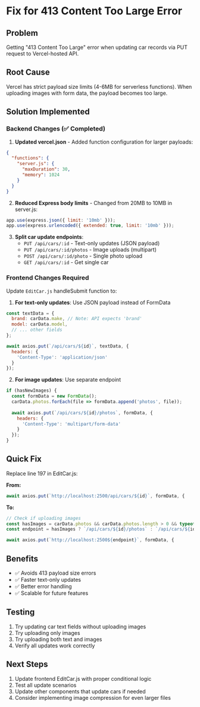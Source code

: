 # Fix for 413 Content Too Large Error

## Problem
Getting "413 Content Too Large" error when updating car records via PUT request to Vercel-hosted API.

## Root Cause
Vercel has strict payload size limits (4-6MB for serverless functions). When uploading images with form data, the payload becomes too large.

## Solution Implemented

### Backend Changes (✅ Completed)

1. **Updated vercel.json** - Added function configuration for larger payloads:
```json
{
  "functions": {
    "server.js": {
      "maxDuration": 30,
      "memory": 1024
    }
  }
}
```

2. **Reduced Express body limits** - Changed from 20MB to 10MB in server.js:
```javascript
app.use(express.json({ limit: '10mb' }));
app.use(express.urlencoded({ extended: true, limit: '10mb' }));
```

3. **Split car update endpoints**:
   - `PUT /api/cars/:id` - Text-only updates (JSON payload)
   - `PUT /api/cars/:id/photos` - Image uploads (multipart)
   - `POST /api/cars/:id/photo` - Single photo upload
   - `GET /api/cars/:id` - Get single car

### Frontend Changes Required

Update `EditCar.js` handleSubmit function to:

1. **For text-only updates**: Use JSON payload instead of FormData
```javascript
const textData = {
  brand: carData.make, // Note: API expects 'brand' 
  model: carData.model,
  // ... other fields
};

await axios.put(`/api/cars/${id}`, textData, {
  headers: {
    'Content-Type': 'application/json'
  }
});
```

2. **For image updates**: Use separate endpoint
```javascript
if (hasNewImages) {
  const formData = new FormData();
  carData.photos.forEach(file => formData.append('photos', file));
  
  await axios.put(`/api/cars/${id}/photos`, formData, {
    headers: {
      'Content-Type': 'multipart/form-data'
    }
  });
}
```

## Quick Fix
Replace line 197 in EditCar.js:

**From:**
```javascript
await axios.put(`http://localhost:2500/api/cars/${id}`, formData, {
```

**To:**
```javascript
// Check if uploading images
const hasImages = carData.photos && carData.photos.length > 0 && typeof carData.photos[0] !== 'string';
const endpoint = hasImages ? `/api/cars/${id}/photos` : `/api/cars/${id}`;

await axios.put(`http://localhost:2500${endpoint}`, formData, {
```

## Benefits
- ✅ Avoids 413 payload size errors  
- ✅ Faster text-only updates
- ✅ Better error handling
- ✅ Scalable for future features

## Testing
1. Try updating car text fields without uploading images
2. Try uploading only images 
3. Try uploading both text and images
4. Verify all updates work correctly

## Next Steps
1. Update frontend EditCar.js with proper conditional logic
2. Test all update scenarios
3. Update other components that update cars if needed
4. Consider implementing image compression for even larger files